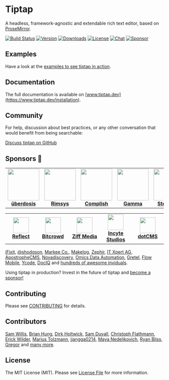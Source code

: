 # Tiptap
A headless, framework-agnostic and extendable rich text editor, based on [ProseMirror](https://github.com/ProseMirror/prosemirror).

[![Build Status](https://github.com/ueberdosis/tiptap/workflows/build/badge.svg)](https://github.com/ueberdosis/tiptap/actions)
[![Version](https://img.shields.io/npm/v/@tiptap/core.svg?label=version)](https://www.npmjs.com/package/@tiptap/core)
[![Downloads](https://img.shields.io/npm/dm/@tiptap/core.svg)](https://npmcharts.com/compare/@tiptap/core?minimal=true)
[![License](https://img.shields.io/npm/l/@tiptap/core.svg)](https://www.npmjs.com/package/@tiptap/core)
[![Chat](https://img.shields.io/badge/chat-on%20discord-7289da.svg?sanitize=true)](https://discord.gg/WtJ49jGshW)
[![Sponsor](https://img.shields.io/static/v1?label=Sponsor&message=%E2%9D%A4&logo=GitHub)](https://github.com/sponsors/ueberdosis)

## Examples
Have a look at the [examples to see tiptap in action](https://www.tiptap.dev/examples).

## Documentation
The full documentation is available on [www.tiptap.dev](https://www.tiptap.dev/installation).

## Community
For help, discussion about best practices, or any other conversation that would benefit from being searchable:

[Discuss tiptap on GitHub](https://github.com/ueberdosis/tiptap/discussions)

## Sponsors 💖
<table>
  <tr>
    <td align="center">
      <a href="https://ueberdosis.io/">
        <img src="https://unavatar.io/github/ueberdosis" width="100"><br>
        <strong>überdosis</strong>
      </a>
    </td>
    <td align="center">
      <a href="https://rimsys.io/">
        <img src="https://unavatar.io/github/rimsys" width="100"><br>
        <strong>Rimsys</strong>
      </a>
    </td>
    <td align="center">
      <a href="https://www.complish.app/">
        <img src="https://uploads-ssl.webflow.com/5fa93d27380666789a1cbbd3/5fae50824b4d2d06f3d2898f_Frame%20374.png" width="100"><br>
        <strong>Complish</strong>
      </a>
    </td>
    <td align="center">
      <a href="https://www.gamma.app/">
        <img src="https://unavatar.io/gamma.app" width="100"><br>
        <strong>Gamma</strong>
      </a>
    </td>
    <td align="center">
      <a href="https://www.storyblok.com/">
        <img src="https://unavatar.io/github/storyblok" width="100"><br>
        <strong>Storyblok</strong>
      </a>
    </td>    
  </tr>
</table>

<table>
  <tr>
    <td align="center" width="100">
      <a href="https://reflect.app/">
        <img src="https://unavatar.io/reflect.app" width="50"><br>
        <strong>Reflect</strong>
      </a>
    </td>
    <td align="center" width="100">
      <a href="https://bitcrowd.net/">
        <img src="https://unavatar.io/bitcrowd.net" width="50"><br>
        <strong>Bitcrowd</strong>
      </a>
    </td>
    <td align="center" width="100">
      <a href="https://ziffmedia.com/">
        <img src="https://unavatar.io/github/ziffmedia" width="50"><br>
        <strong>Ziff Media</strong>
      </a>
    </td>
    <td align="center" width="100">
      <a href="https://incytestudios.com/">
        <img src="https://unavatar.io/github/incyte" width="50"><br>
        <strong>Incyte Studios</strong>
      </a>
    </td>
    <td align="center" width="100">
      <a href="https://dotcms.com/">
        <img src="https://unavatar.io/github/dotcms" width="50"><br>
        <strong>dotCMS</strong>
      </a>
    </td>
  </tr>
</table>

[iFixit](https://www.ifixit.com/), [@shodgson](https://github.com/shodgson), [Markee Co.](https://markee.io/), [Makelog](https://www.makelog.com/), [Zephir](https://zephir.ch/), [IT Xpert AG](https://itxpert.ch/), [ApostropheCMS](https://apostrophecms.com/), [Novadiscovery](http://www.novadiscovery.com/), [Omics Data Automation](https://www.omicsautomation.com), [Gretel](https://github.com/gretelapp#:~:text=http%3A//www.gretel.co), [Flow Mobile](https://www.flowmobile.app/), [Ycode](https://www.ycode.com/), [DocIQ](https://www.dociq.io/) and [hundreds of awesome inviduals](https://github.com/sponsors/ueberdosis).

Using tiptap in production? Invest in the future of tiptap and [become a sponsor!](https://github.com/sponsors/ueberdosis)

## Contributing
Please see [CONTRIBUTING](CONTRIBUTING.md) for details.

## Contributors
[Sam Willis](https://github.com/samwillis),
[Brian Hung](https://github.com/BrianHung),
[Dirk Holtwick](https://github.com/holtwick),
[Sam Duvall](https://github.com/SamDuvall),
[Christoph Flathmann](https://github.com/Chrissi2812),
[Erick Wilder](https://github.com/erickwilder),
[Marius Tolzmann](https://github.com/mariux),
[jjangga0214](https://github.com/jjangga0214),
[Maya Nedeljkovich](https://github.com/mayacoda),
[Ryan Bliss](https://github.com/ryanbliss),
[Gregor](https://github.com/gambolputty) and [many more](../../contributors).

## License
The MIT License (MIT). Please see [License File](LICENSE.md) for more information.
